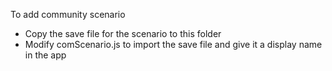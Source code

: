 To add community scenario
- Copy the save file for the scenario to this folder
- Modify comScenario.js to import the save file and give it a display name in the app